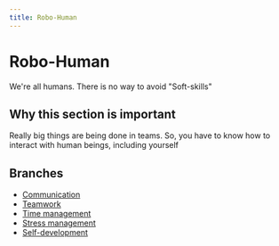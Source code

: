 ```yaml
---
title: Robo-Human
---
```


# Robo-Human

We're all humans. There is no way to avoid "Soft-skills"

## Why this section is important

Really big things are being done in teams. So, you have to know how to interact with human beings, including yourself


## Branches
- [Communication](./communication)
- [Teamwork](./teamwork)
- [Time management](./time_management)
- [Stress management](./stress_management)
- [Self-development](./self_development)
